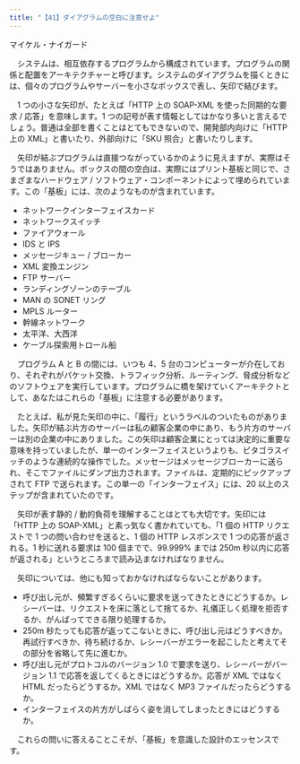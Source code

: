 ```yaml
---
title: "【41】ダイアグラムの空白に注意せよ"
---
```



マイケル・ナイガード


　システムは、相互依存するプログラムから構成されています。プログラムの関係と配置をアーキテクチャーと呼びます。システムのダイアグラムを描くときには、個々のプログラムやサーバーを小さなボックスで表し、矢印で結びます。

　1 つの小さな矢印が、たとえば「HTTP 上の SOAP-XML を使った同期的な要求 / 応答」を意味します。1 つの記号が表す情報としてはかなり多いと言えるでしょう。普通は全部を書くことはとてもできないので、開発部内向けに「HTTP 上の XML」と書いたり、外部向けに「SKU 照合」と書いたりします。

　矢印が結ぶプログラムは直接つながっているかのように見えますが、実際はそうではありません。ボックスの間の空白は、実際にはプリント基板と同じで、さまざまなハードウェア / ソフトウェア・コンポーネントによって埋められています。この「基板」には、次のようなものが含まれています。

  - ネットワークインターフェイスカード
  - ネットワークスイッチ
  - ファイアウォール
  - IDS と IPS
  - メッセージキュー / ブローカー
  - XML 変換エンジン
  - FTP サーバー
  - ランディングゾーンのテーブル
  - MAN の SONET リング
  - MPLS ルーター
  - 幹線ネットワーク
  - 太平洋、大西洋
  - ケーブル探索用トロール船

　プログラム A と B の間には、いつも 4、5 台のコンピューターが介在しており、それぞれがパケット交換、トラフィック分析、ルーティング、脅成分析などのソフトウェアを実行しています。プログラムに橋を架けていくアーキテクトとして、あなたはこれらの「基板」に注意する必要があります。

　たとえば、私が見た矢印の中に、「履行」というラベルのついたものがありました。矢印が結ぶ片方のサーバーは私の顧客企業の中にあり、もう片方のサーバーは別の企業の中にありました。この矢印は顧客企業にとっては決定的に重要な意味を持っていましたが、単一のインターフェイスというよりも、ピタゴラスイッチのような連続的な操作でした。メッセージはメッセージブローカーに送られ、そこでファイルにダンプ出力されます。ファイルは、定期的にピックアップされて FTP で送られます。この単一の「インターフェイス」には、20 以上のステップが含まれていたのです。

　矢印が表す静的 / 動的負荷を理解することはとても大切です。矢印には「HTTP 上の SOAP-XML」と素っ気なく書かれていても、「1 個の HTTP リクエストで 1 つの問い合わせを送ると、1 個の HTTP レスポンスで 1 つの応答が返される。1 秒に送れる要求は 100 個までで、99.999% までは 250m 秒以内に応答が返される」というところまで読み込まなければなりません。

　矢印については、他にも知っておかなければならないことがあります。

  - 呼び出し元が、頻繁すぎるくらいに要求を送ってきたときにどうするか。レシーバーは、リクエストを床に落として捨てるか、礼儀正しく処理を拒否するか、がんばってできる限り処理するか。
  - 250m 秒たっても応答が返ってこないときに、呼び出し元はどうすべきか。再試行すべきか、待ち続けるか、レシーバーがエラーを起こしたと考えてその部分を省略して先に進むか。
  - 呼び出し元がプロトコルのバージョン 1.0 で要求を送り、レシーバーがバージョン 1.1 で応答を返してくるときにはどうするか。応答が XML ではなく HTML だったらどうするか。XML ではなく MP3 ファイルだったらどうするか。
  - インターフェイスの片方がしばらく姿を消してしまったときにはどうするか。

　これらの問いに答えることこそが、「基板」を意識した設計のエッセンスです。

